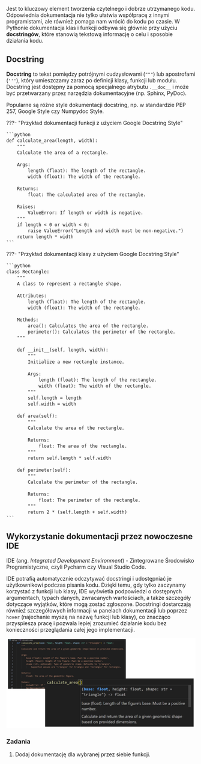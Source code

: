 Jest to kluczowy element tworzenia czytelnego i dobrze utrzymanego kodu. Odpowiednia dokumentacja nie tylko ułatwia współpracę z innymi programistami, ale również pomaga nam wrócić do kodu po czasie. W Pythonie dokumentacja klas i funkcji odbywa się głównie przy użyciu **docstringów**, które stanowią tekstową informację o celu i sposobie działania kodu.

## Docstring
**Docstring** to tekst pomiędzy potrójnymi cudzysłowami (`"""`) lub apostrofami (`'''`), który umieszczamy zaraz po definicji klasy, funkcji lub modułu. Docstring jest dostępny za pomocą specjalnego atrybutu `.__doc__` i może być przetwarzany przez narzędzia dokumentacyjne (np. Sphinx, PyDoc).

Popularne są różne style dokumentacji docstring, np. w standardzie PEP 257, Google Style czy Numpydoc Style.

???- "Przykład dokumentacji funkcji z użyciem Google Docstring Style"

    ```python
    def calculate_area(length, width):
        """
        Calculate the area of a rectangle.
    
        Args:
            length (float): The length of the rectangle.
            width (float): The width of the rectangle.
    
        Returns:
            float: The calculated area of the rectangle.
        
        Raises:
            ValueError: If length or width is negative.
        """
        if length < 0 or width < 0:
            raise ValueError("Length and width must be non-negative.")
        return length * width
    ```

???- "Przykład dokumentacji klasy z użyciem Google Docstring Style"

    ```python
    class Rectangle:
        """
        A class to represent a rectangle shape.
    
        Attributes:
            length (float): The length of the rectangle.
            width (float): The width of the rectangle.
    
        Methods:
            area(): Calculates the area of the rectangle.
            perimeter(): Calculates the perimeter of the rectangle.
        """
    
        def __init__(self, length, width):
            """
            Initialize a new rectangle instance.
    
            Args:
                length (float): The length of the rectangle.
                width (float): The width of the rectangle.
            """
            self.length = length
            self.width = width
    
        def area(self):
            """
            Calculate the area of the rectangle.
    
            Returns:
                float: The area of the rectangle.
            """
            return self.length * self.width
    
        def perimeter(self):
            """
            Calculate the perimeter of the rectangle.
    
            Returns:
                float: The perimeter of the rectangle.
            """
            return 2 * (self.length + self.width)
    ```

## Wykorzystanie dokumentacji przez nowoczesne IDE

IDE (ang. *Integrated Development Environment*) - Zintegrowane Środowisko Programistyczne, czyli Pycharm czy Visual Studio Code.

IDE potrafią automatycznie odczytywać docstringi i udostępniać je użytkownikowi podczas pisania kodu. Dzięki temu, gdy tylko zaczynamy korzystać z funkcji lub klasy, IDE wyświetla podpowiedzi o dostępnych argumentach, typach danych, zwracanych wartościach, a także szczegóły dotyczące wyjątków, które mogą zostać zgłoszone. Docstringi dostarczają również szczegółowych informacji w panelach dokumentacji lub poprzez `hover` (najechanie myszą na nazwę funkcji lub klasy), co znacząco przyspiesza pracę i pozwala lepiej zrozumieć działanie kodu bez konieczności przeglądania całej jego implementacji.

![Przykład użycia dokumentacji przez VS Code.](../assets/images/dokumentowanie_funkcji.png)

### Zadania

1. Dodaj dokumentację dla wybranej przez siebie funkcji.